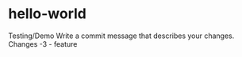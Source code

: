# hello-world
Testing/Demo
Write a commit message that describes your changes.
Changes -3 - feature

